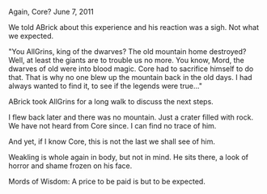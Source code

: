 Again, Core?
June 7, 2011

We told ABrick about this experience and his reaction was a sigh. Not what we expected.

"You AllGrins, king of the dwarves? The old mountain home destroyed? Well, at least the giants are to trouble us no more. You know, Mord, the dwarves of old were into blood magic. Core had to sacrifice himself to do that. That is why no one blew up the mountain back in the old days. I had always wanted to find it, to see if the legends were true..."

ABrick took AllGrins for a long walk to discuss the next steps.

I flew back later and there was no mountain. Just a crater filled with rock. We have not heard from Core since. I can find no trace of him.

And yet, if I know Core, this is not the last we shall see of him.

Weakling is whole again in body, but not in mind. He sits there, a look of horror and shame frozen on his face.

Mords of Wisdom: A price to be paid is but to be expected.